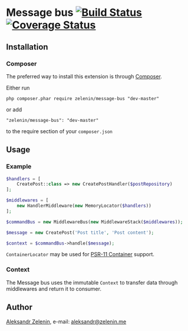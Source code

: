 # Message bus [![Build Status](https://travis-ci.org/zelenin/message-bus.svg?branch=master)](https://travis-ci.org/zelenin/message-bus) [![Coverage Status](https://coveralls.io/repos/github/zelenin/message-bus/badge.svg?branch=master)](https://coveralls.io/github/zelenin/message-bus?branch=master)

## Installation

### Composer

The preferred way to install this extension is through [Composer](http://getcomposer.org/).

Either run

```
php composer.phar require zelenin/message-bus "dev-master"
```

or add

```
"zelenin/message-bus": "dev-master"
```

to the require section of your ```composer.json```

## Usage

### Example

```php
$handlers = [
    CreatePost::class => new CreatePostHandler($postRepository)
];

$middlewares = [
    new HandlerMiddleware(new MemoryLocator($handlers))
];

$commandBus = new MiddlewareBus(new MiddlewareStack($middlewares));

$message = new CreatePost('Post title', 'Post content');

$context = $commandBus->handle($message);
```

```ContainerLocator``` may be used for [PSR-11 Container](https://github.com/php-fig/container) support.

### Context

The Message bus uses the immutable ```Context``` to transfer data through middlewares and return it to consumer. 

## Author

[Aleksandr Zelenin](https://github.com/zelenin/), e-mail: [aleksandr@zelenin.me](mailto:aleksandr@zelenin.me)
